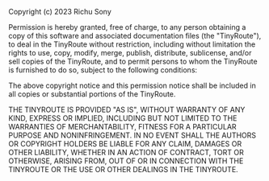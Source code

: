 Copyright (c) 2023 Richu Sony

Permission is hereby granted, free of charge, to any person obtaining a copy
of this software and associated documentation files (the "TinyRoute"), to deal
in the TinyRoute without restriction, including without limitation the rights
to use, copy, modify, merge, publish, distribute, sublicense, and/or sell
copies of the TinyRoute, and to permit persons to whom the TinyRoute is
furnished to do so, subject to the following conditions:

The above copyright notice and this permission notice shall be included in all
copies or substantial portions of the TinyRoute.

THE TINYROUTE IS PROVIDED "AS IS", WITHOUT WARRANTY OF ANY KIND, EXPRESS OR
IMPLIED, INCLUDING BUT NOT LIMITED TO THE WARRANTIES OF MERCHANTABILITY,
FITNESS FOR A PARTICULAR PURPOSE AND NONINFRINGEMENT. IN NO EVENT SHALL THE
AUTHORS OR COPYRIGHT HOLDERS BE LIABLE FOR ANY CLAIM, DAMAGES OR OTHER
LIABILITY, WHETHER IN AN ACTION OF CONTRACT, TORT OR OTHERWISE, ARISING FROM,
OUT OF OR IN CONNECTION WITH THE TINYROUTE OR THE USE OR OTHER DEALINGS IN THE
TINYROUTE.
